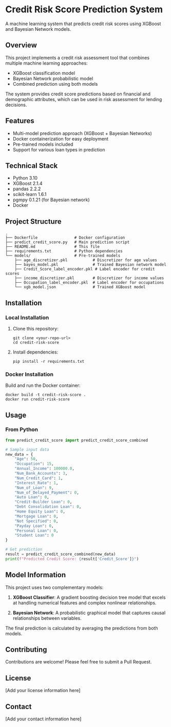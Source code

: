 # Credit Risk Score Prediction System

A machine learning system that predicts credit risk scores using XGBoost and Bayesian Network models.

## Overview

This project implements a credit risk assessment tool that combines multiple machine learning approaches:
- XGBoost classification model
- Bayesian Network probabilistic model
- Combined prediction using both models

The system provides credit score predictions based on financial and demographic attributes, which can be used in risk assessment for lending decisions.

## Features

- Multi-model prediction approach (XGBoost + Bayesian Networks)
- Docker containerization for easy deployment
- Pre-trained models included
- Support for various loan types in prediction

## Technical Stack

- Python 3.10
- XGBoost 2.1.4
- pandas 2.2.2
- scikit-learn 1.6.1
- pgmpy 0.1.21 (for Bayesian network)
- Docker

## Project Structure

```
.
├── Dockerfile                # Docker configuration
├── predict_credit_score.py   # Main prediction script
├── README.md                 # This file
├── requirements.txt          # Python dependencies
└── models/                   # Pre-trained models
    ├── age_discretizer.pkl           # Discretizer for age values
    ├── bayes_model.pkl               # Trained Bayesian network model
    ├── Credit_Score_label_encoder.pkl # Label encoder for credit scores
    ├── income_discretizer.pkl        # Discretizer for income values
    ├── Occupation_label_encoder.pkl  # Label encoder for occupations
    └── xgb_model.json                # Trained XGBoost model
```

## Installation

### Local Installation

1. Clone this repository:
   ```
   git clone <your-repo-url>
   cd credit-risk-score
   ```

2. Install dependencies:
   ```
   pip install -r requirements.txt
   ```

### Docker Installation

Build and run the Docker container:

```
docker build -t credit-risk-score .
docker run credit-risk-score
```

## Usage

### From Python

```python
from predict_credit_score import predict_credit_score_combined

# Sample input data
new_data = {
    "Age": 50,
    "Occupation": 15,
    "Annual_Income": 100000.0,
    "Num_Bank_Accounts": 3,
    "Num_Credit_Card": 1,
    "Interest_Rate": 1,
    "Num_of_Loan": 9,
    "Num_of_Delayed_Payment": 0,
    "Auto Loan": 0,
    "Credit-Builder Loan": 0,
    "Debt Consolidation Loan": 0,
    "Home Equity Loan": 0,
    "Mortgage Loan": 0,
    "Not Specified": 0,
    "Payday Loan": 0,
    "Personal Loan": 0,
    "Student Loan": 0
}

# Get prediction
result = predict_credit_score_combined(new_data)
print(f"Predicted Credit Score: {result['Credit_Score']}")
```

## Model Information

This project uses two complementary models:

1. **XGBoost Classifier**: A gradient boosting decision tree model that excels at handling numerical features and complex nonlinear relationships.

2. **Bayesian Network**: A probabilistic graphical model that captures causal relationships between variables.

The final prediction is calculated by averaging the predictions from both models.

## Contributing

Contributions are welcome! Please feel free to submit a Pull Request.

## License

[Add your license information here]

## Contact

[Add your contact information here]
